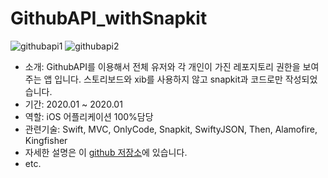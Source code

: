 # GithubAPI_withSnapkit

![githubapi1](https://user-images.githubusercontent.com/34432988/72686043-b8eafc00-3b33-11ea-815c-a340c2116349.gif)
![githubapi2](https://user-images.githubusercontent.com/34432988/72686044-b9839280-3b33-11ea-9d67-dcee6763640b.gif)

- 소개: GithubAPI를 이용해서 전체 유저와 각 개인이 가진 레포지토리 권한을 보여주는 앱 입니다. 
스토리보드와 xib를 사용하지 않고 snapkit과 코드로만 작성되었습니다. 
- 기간: 2020.01 ~ 2020.01
- 역할: iOS 어플리케이션 100%담당
- 관련기술: Swift, MVC, OnlyCode, Snapkit, SwiftyJSON, Then, Alamofire, Kingfisher
- 자세한 설명은 이 [github 저장소](https://github.com/kimdaeman14/GithubAPI_withSnapkit)에 있습니다.
- etc. 
